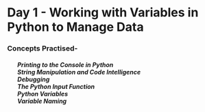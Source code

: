 <h1>Day 1 - Working with Variables in Python to Manage Data</h1>
<h3>Concepts Practised-</h3>
<h5><ul>Printing to the Console in Python<br>
String Manipulation and Code Intelligence<br>
Debugging<br>
The Python Input Function<br>
Python Variables<br>
Variable Naming</h5></ul>
